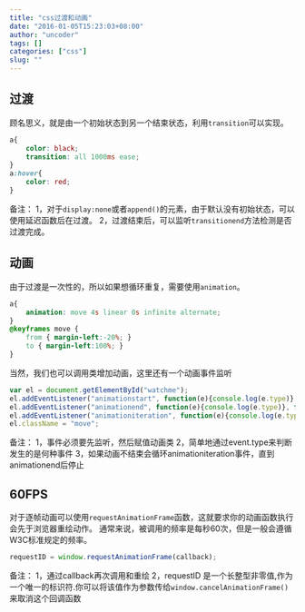 ```yaml
---
title: "css过渡和动画"
date: "2016-01-05T15:23:03+08:00"
author: "uncoder"
tags: []
categories: ["css"]
slug: ""
---
```


## 过渡

顾名思义，就是由一个初始状态到另一个结束状态，利用`transition`可以实现。
<!--more-->

``` css
a{
    color: black;
    transition: all 1000ms ease;
}
a:hover{
    color: red;
}
```

备注：
1，对于`display:none`或者`append()`的元素，由于默认没有初始状态，可以使用延迟函数后在过渡。
2，过渡结束后，可以监听`transitionend`方法检测是否过渡完成。
## 动画

由于过渡是一次性的，所以如果想循环重复，需要使用`animation`。

``` css
a{
    animation: move 4s linear 0s infinite alternate;
}
@keyframes move { 
    from { margin-left:-20%; } 
    to { margin-left:100%; }  
}
```

当然，我们也可以调用类增加动画，这里还有一个动画事件监听

``` javascript
var el = document.getElementById("watchme");
el.addEventListener("animationstart", function(e){console.log(e.type)}, false);
el.addEventListener("animationend", function(e){console.log(e.type)}, false);
el.addEventListener("animationiteration", function(e){console.log(e.type)}, false);
el.className = "move";
```

备注：
1，事件必须要先监听，然后赋值动画类
2，简单地通过event.type来判断发生的是何种事件
3，如果动画不结束会循环animationiteration事件，直到animationend后停止
## 60FPS

对于逐帧动画可以使用`requestAnimationFrame`函数，这就要求你的动画函数执行会先于浏览器重绘动作。
通常来说，被调用的频率是每秒60次，但是一般会遵循W3C标准规定的频率。

``` javascript
requestID = window.requestAnimationFrame(callback); 
```

备注：
1，通过callback再次调用和重绘
2，requestID 是一个长整型非零值,作为一个唯一的标识符.你可以将该值作为参数传给`window.cancelAnimationFrame()`来取消这个回调函数
